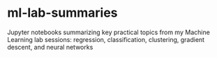 # ml-lab-summaries
Jupyter notebooks summarizing key practical topics from my Machine Learning lab sessions: regression, classification, clustering, gradient descent, and neural networks
